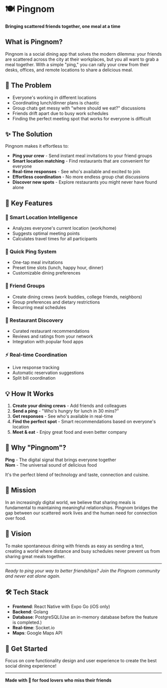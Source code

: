 # 🍽️ Pingnom

**Bringing scattered friends together, one meal at a time**

## What is Pingnom?

Pingnom is a social dining app that solves the modern dilemma: your friends are scattered across the city at their workplaces, but you all want to grab a meal together. With a simple "ping," you can rally your crew from their desks, offices, and remote locations to share a delicious meal.

## 🎯 The Problem

- Everyone's working in different locations
- Coordinating lunch/dinner plans is chaotic 
- Group chats get messy with "where should we eat?" discussions
- Friends drift apart due to busy work schedules
- Finding the perfect meeting spot that works for everyone is difficult

## ✨ The Solution

Pingnom makes it effortless to:
- **Ping your crew** - Send instant meal invitations to your friend groups
- **Smart location matching** - Find restaurants that are convenient for everyone
- **Real-time responses** - See who's available and excited to join
- **Effortless coordination** - No more endless group chat discussions
- **Discover new spots** - Explore restaurants you might never have found alone

## 🚀 Key Features

### 📍 Smart Location Intelligence
- Analyzes everyone's current location (work/home)
- Suggests optimal meeting points
- Calculates travel times for all participants

### 🎯 Quick Ping System
- One-tap meal invitations
- Preset time slots (lunch, happy hour, dinner)
- Customizable dining preferences

### 👥 Friend Groups
- Create dining crews (work buddies, college friends, neighbors)
- Group preferences and dietary restrictions
- Recurring meal schedules

### 🍴 Restaurant Discovery
- Curated restaurant recommendations
- Reviews and ratings from your network
- Integration with popular food apps

### ⚡ Real-time Coordination
- Live response tracking
- Automatic reservation suggestions
- Split bill coordination

## 💡 How It Works

1. **Create your dining crews** - Add friends and colleagues
2. **Send a ping** - "Who's hungry for lunch in 30 mins?"
3. **Get responses** - See who's available in real-time
4. **Find the perfect spot** - Smart recommendations based on everyone's location
5. **Meet & eat** - Enjoy great food and even better company

## 🎨 Why "Pingnom"?

**Ping** - The digital signal that brings everyone together  
**Nom** - The universal sound of delicious food  

It's the perfect blend of technology and taste, connection and cuisine.

## 🌟 Mission

In an increasingly digital world, we believe that sharing meals is fundamental to maintaining meaningful relationships. Pingnom bridges the gap between our scattered work lives and the human need for connection over food.

## 🔮 Vision

To make spontaneous dining with friends as easy as sending a text, creating a world where distance and busy schedules never prevent us from sharing great meals together.

---

*Ready to ping your way to better friendships? Join the Pingnom community and never eat alone again.*

## 🛠️ Tech Stack

- **Frontend**: React Native with Expo Go (iOS only)
- **Backend**: Golang
- **Database**: PostgreSQL(Use an in-memory database before the feature is completed.)
- **Real-time**: Socket.io
- **Maps**: Google Maps API

## 📱 Get Started

Focus on core functionality design and user experience to create the best social dining experience!

---

**Made with 🧡 for food lovers who miss their friends**